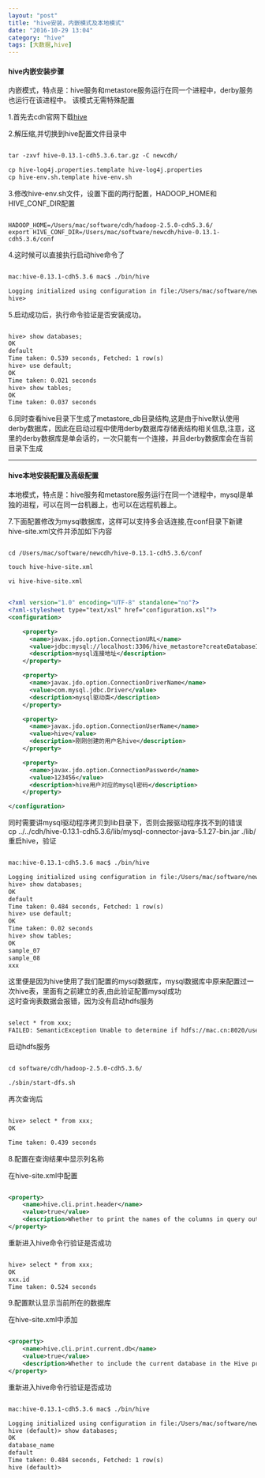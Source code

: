 ```yaml
---
layout: "post"
title: "hive安装，内嵌模式及本地模式"
date: "2016-10-29 13:04"
category: "hive"
tags: [大数据,hive]
---
```



#### hive内嵌安装步骤		

内嵌模式，特点是：hive服务和metastore服务运行在同一个进程中，derby服务也运行在该进程中。
该模式无需特殊配置		


1.首先去cdh官网下载[hive](http://archive.cloudera.com/cdh5/cdh/5/hive-0.13.1-cdh5.3.6.tar.gz)    


2.解压缩,并切换到hive配置文件目录中      

```xml

tar -zxvf hive-0.13.1-cdh5.3.6.tar.gz -C newcdh/

cp hive-log4j.properties.template hive-log4j.properties
cp hive-env.sh.template hive-env.sh

```

3.修改hive-env.sh文件，设置下面的两行配置，HADOOP_HOME和HIVE_CONF_DIR配置   

```properties

HADOOP_HOME=/Users/mac/software/cdh/hadoop-2.5.0-cdh5.3.6/
export HIVE_CONF_DIR=/Users/mac/software/newcdh/hive-0.13.1-cdh5.3.6/conf

```

4.这时候可以直接执行启动hive命令了    

```xml

mac:hive-0.13.1-cdh5.3.6 mac$ ./bin/hive

Logging initialized using configuration in file:/Users/mac/software/newcdh/hive-0.13.1-cdh5.3.6/conf/hive-log4j.properties
hive> 


```

5.启动成功后，执行命令验证是否安装成功。	


```xml

hive> show databases;
OK
default
Time taken: 0.539 seconds, Fetched: 1 row(s)
hive> use default;
OK
Time taken: 0.021 seconds
hive> show tables;
OK
Time taken: 0.037 seconds

```

6.同时查看hive目录下生成了metastore_db目录结构,这是由于hive默认使用derby数据库，因此在启动过程中使用derby数据库存储表结构相关信息,注意，这里的derby数据库是单会话的，一次只能有一个连接，并且derby数据库会在当前目录下生成		

------


#### hive本地安装配置及高级配置			

本地模式，特点是：hive服务和metastore服务运行在同一个进程中，mysql是单独的进程，可以在同一台机器上，也可以在远程机器上。		

7.下面配置修改为mysql数据库，这样可以支持多会话连接,在conf目录下新建hive-site.xml文件并添加如下内容    


```xml

cd /Users/mac/software/newcdh/hive-0.13.1-cdh5.3.6/conf

touch hive-hive-site.xml

vi hive-hive-site.xml


<?xml version="1.0" encoding="UTF-8" standalone="no"?>
<?xml-stylesheet type="text/xsl" href="configuration.xsl"?>
<configuration>

	<property>
	  <name>javax.jdo.option.ConnectionURL</name>
	  <value>jdbc:mysql://localhost:3306/hive_metastore?createDatabaseIfNotExist=true</value>
	  <description>mysql连接地址</description>
	</property>

	<property>
	  <name>javax.jdo.option.ConnectionDriverName</name>
	  <value>com.mysql.jdbc.Driver</value>
	  <description>mysql驱动类</description>
	</property>

	<property>
	  <name>javax.jdo.option.ConnectionUserName</name>
	  <value>hive</value>
	  <description>刚刚创建的用户名hive</description>
	</property>

	<property>
	  <name>javax.jdo.option.ConnectionPassword</name>
	  <value>123456</value>
	  <description>hive用户对应的mysql密码</description>
	</property>

</configuration>


```

同时需要讲mysql驱动程序拷贝到lib目录下，否则会报驱动程序找不到的错误	
cp ../../cdh/hive-0.13.1-cdh5.3.6/lib/mysql-connector-java-5.1.27-bin.jar ./lib/
重启hive，验证	

```xml

mac:hive-0.13.1-cdh5.3.6 mac$ ./bin/hive

Logging initialized using configuration in file:/Users/mac/software/newcdh/hive-0.13.1-cdh5.3.6/conf/hive-log4j.properties
hive> show databases;
OK
default
Time taken: 0.484 seconds, Fetched: 1 row(s)
hive> use default;
OK
Time taken: 0.02 seconds
hive> show tables;
OK
sample_07
sample_08
xxx

```

这里便是因为hive使用了我们配置的mysql数据库，mysql数据库中原来配置过一次hive表，里面有之前建立的表,由此验证配置mysql成功		
这时查询表数据会报错，因为没有启动hdfs服务	

```xml

select * from xxx;
FAILED: SemanticException Unable to determine if hdfs://mac.cn:8020/user/hive/warehouse/xxx is encrypted: java.net.ConnectException: Call From mac.local/172.31.218.249 to mac.cn:8020 failed on connection exception: java.net.ConnectException: Connection refused; For more details see:  http://wiki.apache.org/hadoop/ConnectionRefused

```

启动hdfs服务		

```xml

cd software/cdh/hadoop-2.5.0-cdh5.3.6/

./sbin/start-dfs.sh 

```

再次查询后		

```xml

hive> select * from xxx;
OK

Time taken: 0.439 seconds

```


8.配置在查询结果中显示列名称 

在hive-site.xml中配置 		

```xml

<property>
	<name>hive.cli.print.header</name>
	<value>true</value>
	<description>Whether to print the names of the columns in query output.</description>
</property>

```

重新进入hive命令行验证是否成功	

```xml

hive> select * from xxx;
OK
xxx.id
Time taken: 0.524 seconds

```


9.配置默认显示当前所在的数据库 	

在hive-site.xml中添加 	

```xml

<property>
	<name>hive.cli.print.current.db</name>
	<value>true</value>
	<description>Whether to include the current database in the Hive prompt.</description>
</property>

```

重新进入hive命令行验证是否成功	

```xml

mac:hive-0.13.1-cdh5.3.6 mac$ ./bin/hive

Logging initialized using configuration in file:/Users/mac/software/newcdh/hive-0.13.1-cdh5.3.6/conf/hive-log4j.properties
hive (default)> show databases;
OK
database_name
default
Time taken: 0.484 seconds, Fetched: 1 row(s)
hive (default)> 

```




